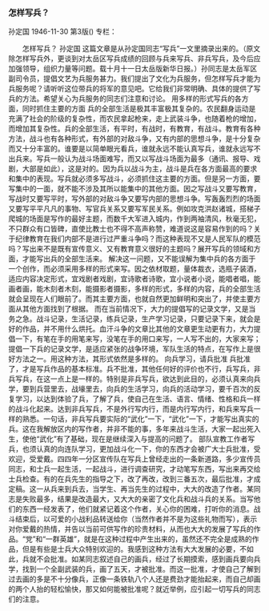 ### 怎样写兵？
孙定国
1946-11-30
第3版()
专栏：

　　怎样写兵？
    孙定国
    这篇文章是从孙定国同志“写兵”一文里摘录出来的。（原文除怎样写兵外，更谈到对太岳区写兵成绩的回顾与兵来写兵、非兵写兵，及今后应加强领导，组织力量等问题。载十月十一日太岳版新华日报。）孙同志是太岳军区副司令员，提倡文艺为兵服务甚力。我们提出了文化为兵服务，但怎样写兵才能为兵服务呢？请听听这位带兵的将军的意见吧。它给我们非常明确、具体的提供了写兵的方法。希望关心为兵服务的同志们注意和讨论。
    用多样的形式写兵的各方面，同时抓住主要的方面
    兵的全部生活是极其丰富极其复杂的。农民翻身运动是充满了社会的阶级的复杂性，而农民拿起枪来，走上武装斗争，也随着枪的增加，而增加其复杂性。兵的全部生活，有平时，有战时，有教育，有战斗。教育有各种方法，战斗也有各种形式，有外部的对敌斗争，又有内部的思想斗争，是十分复杂而又十分丰富的。谁要是以简单眼光看兵，谁就永远不能认真写兵，谁就永远写不出兵来。写兵一般认为战斗场面难写，而又以写战斗场面为最多（通讯、报导、戏剧，大部是如此），这是对的。因为兵以战斗为主，战斗是兵在各方面最高的要求和集中的表现。写兵就必须多写战斗，必须抓住这主要的方面。但是另一方面，要写集中的一面，就不能不涉及其所以能集中的其他方面。因之写战斗又要写教育，写战时又要写平时，写外部的对敌斗争又要写内部的思想斗争。写轰轰烈烈的场面又要写平平凡凡的事物、写官兵关系又要写军民关系。例如攻克洪赵诸城，搭梯子爬城的场面是写作的最好主题，而数千大军进入城内，作到两袖清风，秋毫无犯，不只群众有口皆碑，直使比教士也不得不高声称赞，难道说这是容易作到的吗？关于纪律教育在我们内部不是进行过严重斗争吗？而这种表现不又是人民军队的模范吗？写出来不是既有宣传意义、又有教育意义很好的主题吗？展开写兵的领域和方面，才能写出兵的全部生活来。
    解决这一问题，又不能误解为集中兵的各方面于一个创作，而必须采用多样的形式来写。因之依材取题，量体裁衣，选瓶子装酒，适应内容决定形式，宜戏剧者戏剧，宜诗歌者诗歌，宜小说者小说，能唱者唱，能画者画，能木刻者木刻，能摄影者摄影，多样的形式，多样的内容，兵的全部生活就会呈现在人们眼前了。而其主要方面，也就自然更加鲜明和突出了，并使主要方面从其他方面找到了根据。
    而在当前情况下，大力的提倡写的记录文学，又是当务之急。战斗记录，生活记录，练兵记录，生产学习记录，只要记录下来，就会是好的作品，并不用什么烘托。血汗斗争的文章比其他的文章更生动更有力，大力提倡一下，有笔在手的用笔来写，没笔在手的用口来写，一人写不出的，大家来写；提倡一下兵的记录文学，是适应紧张的战争环境，军队生活的特点，在写作上是很好方法之一。用这种方法，其形式依然是多样的。
    向兵学习，请兵批准
    兵批准了，才是写兵作品的基本标准。兵不批准，其他任何好的评价也不行，兵写兵，非兵写兵，在这一点上是一样的。特别是非兵写兵，欲达到此目的，必须认真来向兵学，要到兵营里去，战壕里去，向兵的生活学习，向兵的活动学习，要千百次的反复学习，以达到体验了兵，了解了兵，使自己在生活、语言、情绪、性格和兵一样的战斗化起来。达到非兵写兵，不是外行写内行，而是内行写内行，和兵来写兵一样的熟悉。一句话，非兵写兵要实际的“武化”一下，“武化”一下，才能写出真实的兵。这在我解放区内的写作者，并非不能的事，多年来战斗生活，大家一起出死入生，使他“武化”有了基础，现在是继续深入与提高的问题了。
    部队宣教工作者写兵，也须认真的向连队学习，更加战斗化一下，你的东西才会被广大士兵批准，受欢迎，受爱戴。四四年一分区宣传队在写兵上曾经走出的一条新道路，多少宣传员同志，和士兵一起生活，一起战斗，进行调查研究，才动笔写东西，写出来再交给士兵检查。有的在兵先生的指导之下，改了再改，改到三番五次，最后批准，才成定稿。这一从兵来到兵去，当学生、再当先生的过程中，大大的改造了作者。某同志是失败最多，结果是改造最大，又大大的亲密了文化兵和战斗兵的关系。当写他们的东西一经发表了，他们就紧记着这个作者，关心你的困难，打听你的消息。战斗结束后，以可爱的小战利品转送给你（当然作者并不是为这些礼物而写），表示对你爱戴的热情，并告以当前可供写作的珍贵材料，从而也大大的发展了写兵的作品。“党”和“一群英雄”，就是在这种过程中产生出来的，虽然还不完全是成熟的作品，但是有些是士兵大众特别欢迎的。我感到这种方法有大大发展的必要，不如此，兵就不会批准。如某同志叙述自己的画兵，经过了长期摸索，感到画兵要向兵学，找到一个全副武装的兵，画了五天，才被批准。而这一批准，才使自己了解到过去画的多是不十分像兵，正像一条铁轨八个人还是费劲才能抬起来，而自己却画的两个人抬的轻松愉快，那又如何能被批准呢？就近举例，应引起一切写兵的同志们的注意。
